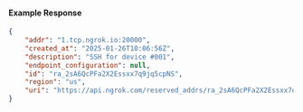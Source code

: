 <!-- Code generated for API Clients. DO NOT EDIT. -->

#### Example Response

```json
{
	"addr": "1.tcp.ngrok.io:20000",
	"created_at": "2025-01-26T10:06:56Z",
	"description": "SSH for device #001",
	"endpoint_configuration": null,
	"id": "ra_2sA6QcPFa2X2Essxx7q9jq5cpNS",
	"region": "us",
	"uri": "https://api.ngrok.com/reserved_addrs/ra_2sA6QcPFa2X2Essxx7q9jq5cpNS"
}
```
